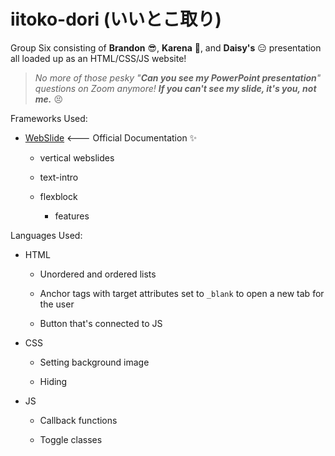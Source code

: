 # iitoko-dori (いいとこ取り)

Group Six consisting of **Brandon** :sunglasses:, **Karena** :sushi:, and **Daisy's** :expressionless: presentation all loaded up as an HTML/CSS/JS website!

> _No more of those pesky "**Can you see my PowerPoint presentation**" questions on Zoom anymore! **If you can't see my slide, it's you, not me.**_ :persevere:

Frameworks Used:

- [WebSlide](https://github.com/webslides/WebSlides) <--- Official Documentation :sparkles:

  - vertical webslides
  
  - text-intro
  
  - flexblock
  
    - features

Languages Used:

- HTML

  - Unordered and ordered lists
  
  - Anchor tags with target attributes set to `_blank` to open a new tab for the user
  
  - Button that's connected to JS

- CSS
 
  - Setting background image
  
  - Hiding 

- JS

  - Callback functions
  
  - Toggle classes
